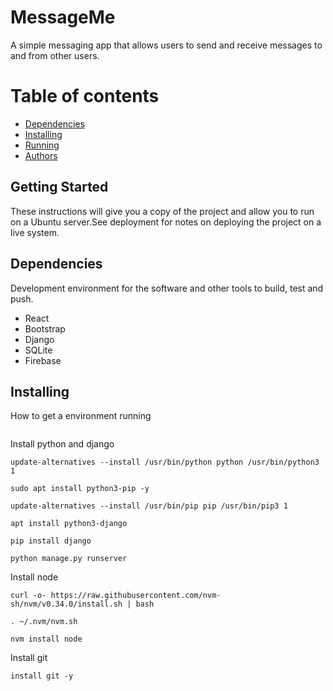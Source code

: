# MessageMe
A simple messaging app that allows users to send and receive messages to and from other users.

Table of contents
==================

<!--ts-->
  * [Dependencies](#Dependencies)
  * [Installing](#Installing)
  * [Running](#Running)
  * [Authors](#Authors)
<!--te-->

## Getting Started
These instructions will give you a copy of the project and allow you to run on a Ubuntu server.See deployment for notes on deploying the project on a live system.

## Dependencies
Development environment for the software and other tools to build, test and push.
* React
* Bootstrap
* Django
* SQLite
* Firebase

## Installing
How to get a environment running
```
```
Install python and django
```
update-alternatives --install /usr/bin/python python /usr/bin/python3 1

sudo apt install python3-pip -y

update-alternatives --install /usr/bin/pip pip /usr/bin/pip3 1

apt install python3-django

pip install django

python manage.py runserver
```
Install node
```
curl -o- https://raw.githubusercontent.com/nvm-sh/nvm/v0.34.0/install.sh | bash

. ~/.nvm/nvm.sh

nvm install node

```
Install git
```
install git -y